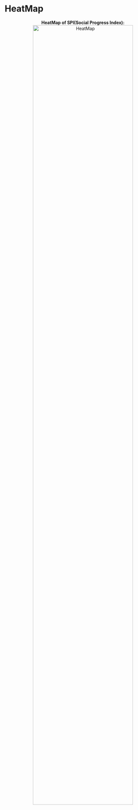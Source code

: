 # HeatMap

<p align="center">
<b>HeatMap of SPI(Social Progress Index):</b> <br/>
<img src="https://i.postimg.cc/4yjCsm12/image.png" height="80%" width="80%" alt="HeatMap"/>
<br />
